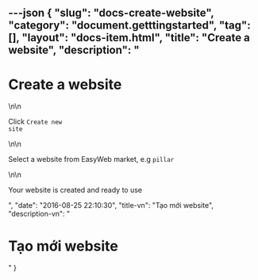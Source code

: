 ---json
{
    "slug": "docs-create-website",
    "category": "document.getttingstarted",
    "tag": [],
    "layout": "docs-item.html",
    "title": "Create a website",
    "description": "<h1>Create a website</h1>\n\n<p>Click <code>Create new site</code></p>\n\n<p>Select a website from EasyWeb market, e.g <code>pillar</code></p>\n\n<p>Your website is created and ready to use</p>",
    "date": "2016-08-25 22:10:30",
    "title-vn": "Tạo mới website",
    "description-vn": "<h1>Tạo mới website</h1>"
}
---
